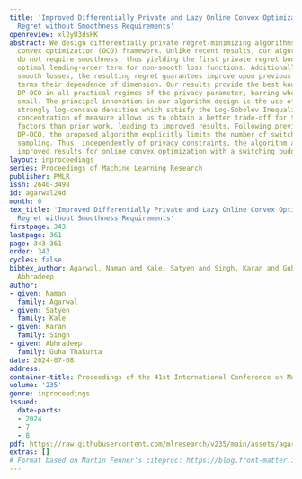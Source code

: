 ```yaml
---
title: 'Improved Differentially Private and Lazy Online Convex Optimization: Lower
  Regret without Smoothness Requirements'
openreview: xl2yU3dsHK
abstract: We design differentially private regret-minimizing algorithms in the online
  convex optimization (OCO) framework. Unlike recent results, our algorithms and analyses
  do not require smoothness, thus yielding the first private regret bounds with an
  optimal leading-order term for non-smooth loss functions. Additionally, even for
  smooth losses, the resulting regret guarantees improve upon previous results in
  terms their dependence of dimension. Our results provide the best known rates for
  DP-OCO in all practical regimes of the privacy parameter, barring when it is exceptionally
  small. The principal innovation in our algorithm design is the use of sampling from
  strongly log-concave densities which satisfy the Log-Sobolev Inequality. The resulting
  concentration of measure allows us to obtain a better trade-off for the dimension
  factors than prior work, leading to improved results. Following previous works on
  DP-OCO, the proposed algorithm explicitly limits the number of switches via rejection
  sampling. Thus, independently of privacy constraints, the algorithm also provides
  improved results for online convex optimization with a switching budget.
layout: inproceedings
series: Proceedings of Machine Learning Research
publisher: PMLR
issn: 2640-3498
id: agarwal24d
month: 0
tex_title: 'Improved Differentially Private and Lazy Online Convex Optimization: Lower
  Regret without Smoothness Requirements'
firstpage: 343
lastpage: 361
page: 343-361
order: 343
cycles: false
bibtex_author: Agarwal, Naman and Kale, Satyen and Singh, Karan and Guha Thakurta,
  Abhradeep
author:
- given: Naman
  family: Agarwal
- given: Satyen
  family: Kale
- given: Karan
  family: Singh
- given: Abhradeep
  family: Guha Thakurta
date: 2024-07-08
address:
container-title: Proceedings of the 41st International Conference on Machine Learning
volume: '235'
genre: inproceedings
issued:
  date-parts:
  - 2024
  - 7
  - 8
pdf: https://raw.githubusercontent.com/mlresearch/v235/main/assets/agarwal24d/agarwal24d.pdf
extras: []
# Format based on Martin Fenner's citeproc: https://blog.front-matter.io/posts/citeproc-yaml-for-bibliographies/
---
```

